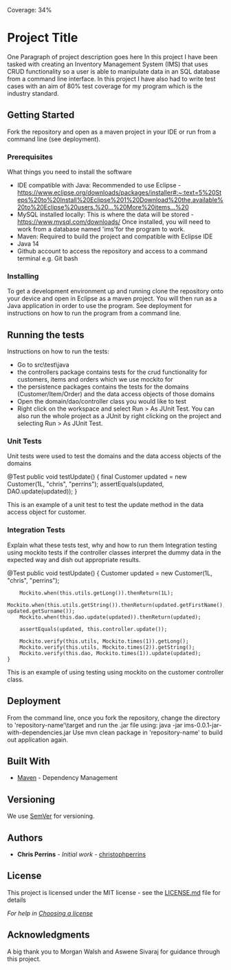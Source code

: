 Coverage: 34%
# Project Title

One Paragraph of project description goes here
In this project I have been tasked with creating an Inventory Management System (IMS) that uses CRUD functionality so a user is able to manipulate data in an SQL database from a command line interface. In this project I have also had to write test cases with an aim of 80% test coverage for my program which is the industry standard.

## Getting Started

Fork the repository and open as a maven project in your IDE or run from a command line (see deployment).

### Prerequisites

What things you need to install the software

- IDE compatible with Java: Recommended to use Eclipse - https://www.eclipse.org/downloads/packages/installer#:~:text=5%20Steps%20to%20Install%20Eclipse%201%20Download%20the,available%20to%20Eclipse%20users.%20...%20More%20items...%20
- MySQL installed  locally: This is where the data will be stored - https://www.mysql.com/downloads/
Once installed, you will need to work from a database named 'ims'for the program to work.
- Maven: Required to build the project and compatible with Eclipse IDE
- Java 14
- Github account to access the repository and access to a command terminal e.g. Git bash

### Installing

To get a development environment up and running clone the repository onto your device and open in Eclipse as a maven project. You will then run as a Java application in order to use the program. See deployment for instructions on how to run the program from a command line.

## Running the tests

Instructions on how to run the tests:

- Go to src\test\java
- the controllers package contains tests for the crud functionality for customers, items  and orders which we use mockito for 
- the persistence packages contains the tests for the domains (Customer/Item/Order) and the data access objects of those domains
- Open the domain/dao/controller class you would like to test
- Right click on the workspace and select Run > As JUnit Test.
You can also run the whole project as a JUnit by right clicking on the project and selecting Run > As JUnit Test.

### Unit Tests 

Unit tests were used to test the domains and the data access objects of the domains

@Test
	public void testUpdate() {
		final Customer updated = new Customer(1L, "chris", "perrins");
		assertEquals(updated, DAO.update(updated));
		}

This is an example of a unit test to test the update method in the data access object for customer.

### Integration Tests 
Explain what these tests test, why and how to run them
Integration testing using mockito tests if the controller classes interpret the dummy data in the expected way and dish out appropriate results.

@Test
	public void testUpdate() {
		Customer updated = new Customer(1L, "chris", "perrins");

		Mockito.when(this.utils.getLong()).thenReturn(1L);
		Mockito.when(this.utils.getString()).thenReturn(updated.getFirstName(), updated.getSurname());
		Mockito.when(this.dao.update(updated)).thenReturn(updated);

		assertEquals(updated, this.controller.update());

		Mockito.verify(this.utils, Mockito.times(1)).getLong();
		Mockito.verify(this.utils, Mockito.times(2)).getString();
		Mockito.verify(this.dao, Mockito.times(1)).update(updated);
	}
	
This is an example of using testing using mockito on the customer controller class.

## Deployment

From the command line, once you fork the repository, change the directory to 'repository-name'\target and run the .jar file using: java -jar ims-0.0.1-jar-with-dependencies.jar 
Use mvn clean package in 'repository-name' to build out application again.

## Built With

* [Maven](https://maven.apache.org/) - Dependency Management

## Versioning

We use [SemVer](http://semver.org/) for versioning.

## Authors

* **Chris Perrins** - *Initial work* - [christophperrins](https://github.com/christophperrins)

## License

This project is licensed under the MIT license - see the [LICENSE.md](LICENSE.md) file for details 

*For help in [Choosing a license](https://choosealicense.com/)*

## Acknowledgments

A big thank you to Morgan Walsh and Aswene Sivaraj for guidance through this project.

